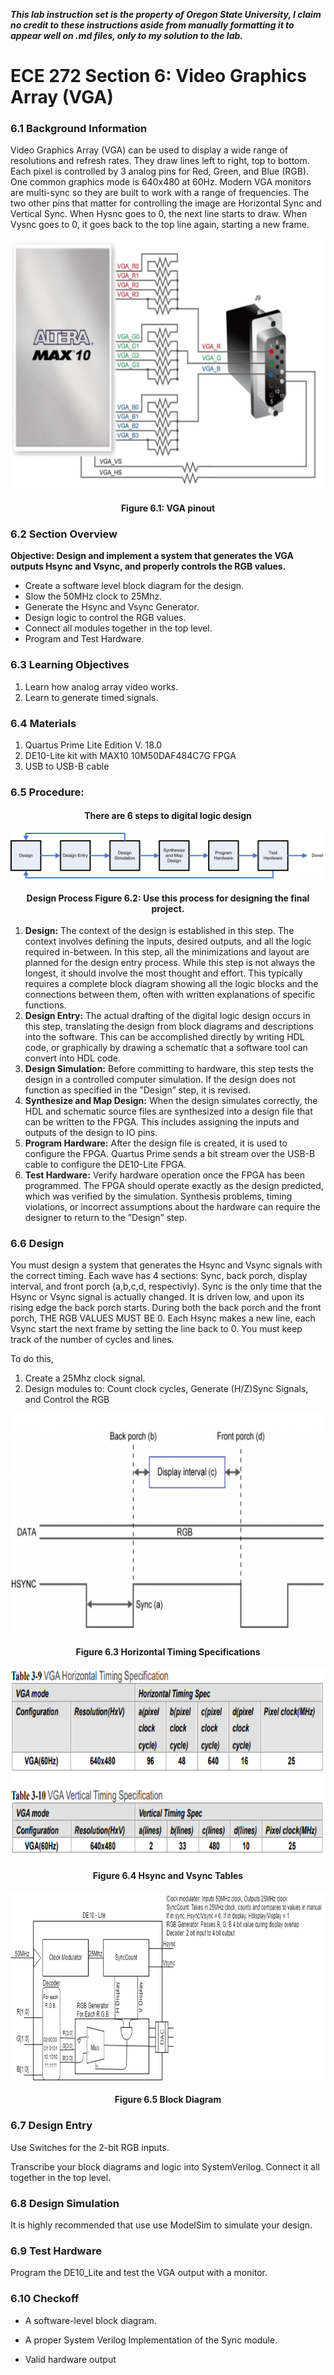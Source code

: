 _**This lab instruction set is the property of Oregon State University, I claim no credit to these instructions aside from manually formatting it to appear well on .md files, only to my solution to the lab.**_

# ECE 272 Section 6: Video Graphics Array (VGA)
### 6.1 Background Information
Video Graphics Array (VGA) can be used to display a wide range of resolutions and refresh rates. They draw lines left to right, top to bottom. Each pixel is controlled by 3 analog pins for Red, Green, and Blue (RGB). One common graphics mode is 640x480 at 60Hz. Modern VGA monitors are multi-sync so they are built to work with a range of frequencies. The two other pins that matter for controlling the image are Horizontal Sync and Vertical Sync. When Hysnc goes to 0, the next line starts to draw. When Vysnc goes to 0, it goes back to the top line again, starting a new frame.

<p align="center">
  <img width="550" height="400" src="https://github.com/regerj/ECE-272-Lab-6/blob/master/vgaconnections.png">
</p>

#### <div align="center">Figure 6.1: VGA pinout</div>

### 6.2 Section Overview
 

**Objective: Design and implement a system that generates the VGA outputs Hsync and Vsync, and properly controls the RGB values.**

* Create a software level block diagram for the design.
* Slow the 50MHz clock to 25Mhz.
* Generate the Hsync and Vsync Generator.
* Design logic to control the RGB values.
* Connect all modules together in the top level.
* Program and Test Hardware.
### 6.3 Learning Objectives
1. Learn how analog array video works.
2. Learn to generate timed signals.
### 6.4 Materials
1. Quartus Prime Lite Edition V. 18.0
2. DE10-Lite kit with MAX10 10M50DAF484C7G FPGA
3. USB to USB-B cable
### 6.5 Procedure:
#### <div align="center">There are 6 steps to digital logic design</div>

![Design Process Flow](https://github.com/regerj/ECE-272-Lab-4/blob/master/4.1%20Design%20Process.png)

#### <div align="center">Design Process Figure 6.2: Use this process for designing the final project.</div>

1. **Design:** The context of the design is established in this step. The context involves defining the inputs, desired outputs, and all the logic required in-between. In this step, all the minimizations and layout are planned for the design entry process. While this step is not always the longest, it should involve the most thought and effort. This typically requires a complete block diagram showing all the logic blocks and the connections between them, often with written explanations of specific functions.
2. **Design Entry:** The actual drafting of the digital logic design occurs in this step, translating the design from block diagrams and descriptions into the software. This can be accomplished directly by writing HDL code, or graphically by drawing a schematic that a software tool can convert into HDL code.
3. **Design Simulation:** Before committing to hardware, this step tests the design in a controlled computer simulation. If the design does not function as specified in the ”Design” step, it is revised.
4. **Synthesize and Map Design:** When the design simulates correctly, the HDL and schematic source files are synthesized into a design file that can be written to the FPGA. This includes assigning the inputs and outputs of the design to IO pins.
5. **Program Hardware:** After the design file is created, it is used to configure the FPGA. Quartus Prime sends a bit stream over the USB-B cable to configure the DE10-Lite FPGA.
6. **Test Hardware:** Verify hardware operation once the FPGA has been programmed. The FPGA should operate exactly as the design predicted, which was verified by the simulation. Synthesis problems, timing violations, or incorrect assumptions about the hardware can require the designer to return to the ”Design” step.
### 6.6 Design
You must design a system that generates the Hsync and Vsync signals with the correct timing. Each wave has 4 sections: Sync, back porch, display interval, and front porch (a,b,c,d, respectivly). Sync is the only time that the Hsync or Vsync signal is actually changed. It is driven low, and upon its rising edge the back porch starts. During both the back porch and the front porch, THE RGB VALUES MUST BE 0. Each Hsync makes a new line, each Vsync start the next frame by setting the line back to 0. You must keep track of the number of cycles and lines.

To do this,

1. Create a 25Mhz clock signal.
2. Design modules to: Count clock cycles, Generate (H/Z)Sync Signals, and Control the RGB

<p align="center">
  <img width="550" height="350" src="https://github.com/regerj/ECE-272-Lab-6/blob/master/vgahorizontaltimingspecification.png">
</p>

#### <div align="center">Figure 6.3 Horizontal Timing Specifications</div>

<p align="center">
  <img width="550" height="300" src="https://github.com/regerj/ECE-272-Lab-6/blob/master/vgatimingspecs.png">
</p>

#### <div align="center">Figure 6.4 Hsync and Vsync Tables</div>

<p align="center">
  <img width="550" height="300" src="https://github.com/regerj/ECE-272-Lab-6/blob/master/untitled_diagram_2.png">
</p>

#### <div align="center">Figure 6.5 Block Diagram</div>

### 6.7 Design Entry
Use Switches for the 2-bit RGB inputs.

Transcribe your block diagrams and logic into SystemVerilog. Connect it all together in the top level.

### 6.8 Design Simulation
It is highly recommended that use use ModelSim to simulate your design.

### 6.9 Test Hardware
Program the DE10_Lite and test the VGA output with a monitor.

### 6.10 Checkoff
* A software-level block diagram.
* A proper System Verilog Implementation of the Sync module.

* Valid hardware output
